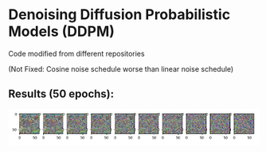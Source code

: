 # Denoising Diffusion Probabilistic Models (DDPM)

Code modified from different repositories

(Not Fixed: Cosine noise schedule worse than linear noise schedule)


## Results (50 epochs):


![alt text](https://github.com/YHL04/ddpm/blob/main/src/diffusionprocess.png)



